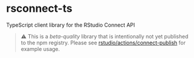 # rsconnect-ts
TypeScript client library for the RStudio Connect API

> :warning: This is a *beta-quality* library that is intentionally not yet
> published to the npm registry. Please see
> [rstudio/actions/connect-publish](https://github.com/rstudio/actions/tree/main/connect-publish)
> for example usage.
